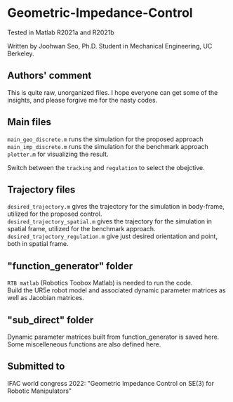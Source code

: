 # Geometric-Impedance-Control
Tested in Matlab R2021a and R2021b

Written by Joohwan Seo, Ph.D. Student in Mechanical Engineering, UC Berkeley.

## Authors' comment
This is quite raw, unorganized files. I hope everyone can get some of the insights, and please forgive me for the nasty codes.


## Main files
`main_geo_discrete.m` runs the simulation for the proposed approach \
`main_imp_discrete.m` runs the simulation for the benchmark approach \
`plotter.m` for visualizing the result.

Switch between the `tracking` and `regulation` to select the obejctive.

## Trajectory files
`desired_trajectory.m` gives the trajectory for the simulation in body-frame, utilized for the proposed control.\
`desired_trajectory_spatial.m` gives the trajectory for the simulation in spatial frame, utilized for the benchmark approach.\
`desired_trajectory_regulation.m` give just desired orientation and point, both in spatial frame. 

## "function_generator" folder
`RTB matlab` (Robotics Toobox Matlab) is needed to run the code. \
Build the UR5e robot model and associated dynamic parameter matrices as well as Jacobian matrices.

## "sub_direct" folder
Dynamic parameter matrices built from function_generator is saved here. Some miscelleneous functions are also defined here.

## Submitted to
IFAC world congress 2022:
"Geometric Impedance Control on SE(3) for Robotic Manipulators"
